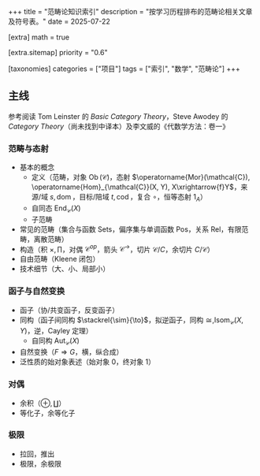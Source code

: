 +++
title = "范畴论知识索引"
description = "按学习历程排布的范畴论相关文章及符号表。"
date = 2025-07-22

[extra]
math = true

[extra.sitemap]
priority = "0.6"

[taxonomies]
categories = ["项目"]
tags = ["索引", "数学", "范畴论"]
+++

## 主线
参考阅读 Tom Leinster 的 *Basic Category Theory*，Steve Awodey 的 *Category Theory*（尚未找到中译本）及李文威的《代数学方法：卷一》

### 范畴与态射
- 基本的概念
	- 定义（范畴，对象 $\operatorname{Ob}(\mathcal{C})$，态射 $\operatorname{Mor}(\mathcal{C}), \operatorname{Hom}_{\mathcal{C}}(X, Y), X\xrightarrow{f}Y$，来源/域 $s, \operatorname{dom}$，目标/陪域 $t, \operatorname{cod}$，复合 $\circ$，恒等态射 $1_A$）
	- 自同态 $\operatorname{End}_{\mathcal{C}}(X)$
	- 子范畴
- 常见的范畴（集合与函数 $\mathrm{Sets}$，偏序集与单调函数 $\mathrm{Pos}$，关系 $\mathrm{Rel}$，有限范畴，离散范畴）
- 构造（积 $\times, \prod$，对偶 $\mathcal{C}^{op}$，箭头 $\mathcal{C}^\to$，切片 $\mathcal{C}/C$，余切片 $C/\mathcal{C}$）
- 自由范畴（Kleene 闭包）
- 技术细节（大、小、局部小）

### 函子与自然变换
- 函子（协/共变函子，反变函子）
- 同构（函子间同构 $\stackrel{\sim}{\to}$，拟逆函子，同构 $\cong, \operatorname{Isom}_{\mathcal{C}}(X, Y)$，逆，Cayley 定理）
	- 自同构 $\operatorname{Aut}_{\mathcal{C}}(X)$
- 自然变换（$F\Longrightarrow G$，横，纵合成）
- 泛性质的始对象表述（始对象 $0$，终对象 $1$）

### 对偶
- 余积（$\oplus, \coprod$）
- 等化子，余等化子

### 极限
- 拉回，推出
- 极限，余极限
